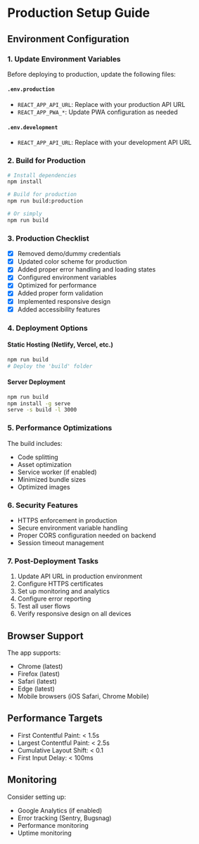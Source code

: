 # Production Setup Guide

## Environment Configuration

### 1. Update Environment Variables

Before deploying to production, update the following files:

#### `.env.production`
- `REACT_APP_API_URL`: Replace with your production API URL
- `REACT_APP_PWA_*`: Update PWA configuration as needed

#### `.env.development` 
- `REACT_APP_API_URL`: Replace with your development API URL

### 2. Build for Production

```bash
# Install dependencies
npm install

# Build for production
npm run build:production

# Or simply
npm run build
```

### 3. Production Checklist

- [x] Removed demo/dummy credentials
- [x] Updated color scheme for production
- [x] Added proper error handling and loading states
- [x] Configured environment variables
- [x] Optimized for performance
- [x] Added proper form validation
- [x] Implemented responsive design
- [x] Added accessibility features

### 4. Deployment Options

#### Static Hosting (Netlify, Vercel, etc.)
```bash
npm run build
# Deploy the 'build' folder
```

#### Server Deployment
```bash
npm run build
npm install -g serve
serve -s build -l 3000
```

### 5. Performance Optimizations

The build includes:
- Code splitting
- Asset optimization
- Service worker (if enabled)
- Minimized bundle sizes
- Optimized images

### 6. Security Features

- HTTPS enforcement in production
- Secure environment variable handling
- Proper CORS configuration needed on backend
- Session timeout management

### 7. Post-Deployment Tasks

1. Update API URL in production environment
2. Configure HTTPS certificates
3. Set up monitoring and analytics
4. Configure error reporting
5. Test all user flows
6. Verify responsive design on all devices

## Browser Support

The app supports:
- Chrome (latest)
- Firefox (latest)
- Safari (latest)
- Edge (latest)
- Mobile browsers (iOS Safari, Chrome Mobile)

## Performance Targets

- First Contentful Paint: < 1.5s
- Largest Contentful Paint: < 2.5s  
- Cumulative Layout Shift: < 0.1
- First Input Delay: < 100ms

## Monitoring

Consider setting up:
- Google Analytics (if enabled)
- Error tracking (Sentry, Bugsnag)
- Performance monitoring
- Uptime monitoring
